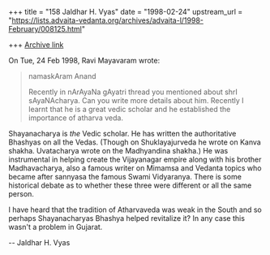 +++
title = "158 Jaldhar H. Vyas"
date = "1998-02-24"
upstream_url = "https://lists.advaita-vedanta.org/archives/advaita-l/1998-February/008125.html"

+++
[Archive link](https://lists.advaita-vedanta.org/archives/advaita-l/1998-February/008125.html)

On Tue, 24 Feb 1998, Ravi Mayavaram wrote:

> namaskAram  Anand
>
> Recently in nArAyaNa gAyatri thread you mentioned about shrI
> sAyaNAcharya. Can you write more details about him. Recently I learnt
> that he is a great vedic scholar and he established the importance of
> atharva veda.
>

Shayanacharya is _the_ Vedic scholar.  He has written the authoritative
Bhashyas on all the Vedas.  (Though on Shuklayajurveda he wrote on Kanva
shakha.  Uvatacharya wrote on the Madhyandina shakha.) He was instrumental
in helping create the Vijayanagar empire along with his brother
Madhavacharya, also a famous writer on Mimamsa and Vedanta topics who
became after sannyasa the famous Swami Vidyaranya.  There is some
historical debate as to whether these three were different or all the same
person.

I have heard that the tradition of Atharvaveda was weak in the South and
so perhaps Shayanacharyas Bhashya helped revitalize it? In any case this
wasn't a problem in Gujarat.

--
Jaldhar H. Vyas <jaldhar at braincells.com>

